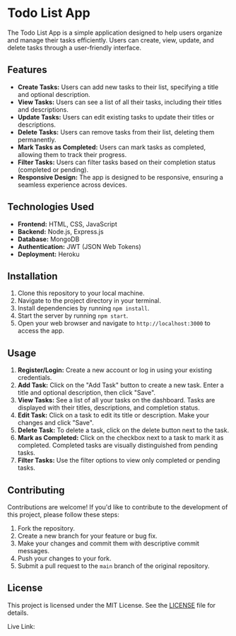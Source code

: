 <h1>Todo List App</h1>

  <p>The Todo List App is a simple application designed to help users organize and manage their tasks efficiently. Users can create, view, update, and delete tasks through a user-friendly interface.</p>

  <h2>Features</h2>
  <ul>
    <li><strong>Create Tasks:</strong> Users can add new tasks to their list, specifying a title and optional description.</li>
    <li><strong>View Tasks:</strong> Users can see a list of all their tasks, including their titles and descriptions.</li>
    <li><strong>Update Tasks:</strong> Users can edit existing tasks to update their titles or descriptions.</li>
    <li><strong>Delete Tasks:</strong> Users can remove tasks from their list, deleting them permanently.</li>
    <li><strong>Mark Tasks as Completed:</strong> Users can mark tasks as completed, allowing them to track their progress.</li>
    <li><strong>Filter Tasks:</strong> Users can filter tasks based on their completion status (completed or pending).</li>
    <li><strong>Responsive Design:</strong> The app is designed to be responsive, ensuring a seamless experience across devices.</li>
  </ul>

  <h2>Technologies Used</h2>
  <ul>
    <li><strong>Frontend:</strong> HTML, CSS, JavaScript</li>
    <li><strong>Backend:</strong> Node.js, Express.js</li>
    <li><strong>Database:</strong> MongoDB</li>
    <li><strong>Authentication:</strong> JWT (JSON Web Tokens)</li>
    <li><strong>Deployment:</strong> Heroku</li>
  </ul>

  <h2>Installation</h2>
  <ol>
    <li>Clone this repository to your local machine.</li>
    <li>Navigate to the project directory in your terminal.</li>
    <li>Install dependencies by running <code>npm install</code>.</li>
    <li>Start the server by running <code>npm start</code>.</li>
    <li>Open your web browser and navigate to <code>http://localhost:3000</code> to access the app.</li>
  </ol>

  <h2>Usage</h2>
  <ol>
    <li><strong>Register/Login:</strong> Create a new account or log in using your existing credentials.</li>
    <li><strong>Add Task:</strong> Click on the "Add Task" button to create a new task. Enter a title and optional description, then click "Save".</li>
    <li><strong>View Tasks:</strong> See a list of all your tasks on the dashboard. Tasks are displayed with their titles, descriptions, and completion status.</li>
    <li><strong>Edit Task:</strong> Click on a task to edit its title or description. Make your changes and click "Save".</li>
    <li><strong>Delete Task:</strong> To delete a task, click on the delete button next to the task.</li>
    <li><strong>Mark as Completed:</strong> Click on the checkbox next to a task to mark it as completed. Completed tasks are visually distinguished from pending tasks.</li>
    <li><strong>Filter Tasks:</strong> Use the filter options to view only completed or pending tasks.</li>
  </ol>

  <h2>Contributing</h2>
  <p>Contributions are welcome! If you'd like to contribute to the development of this project, please follow these steps:</p>
  <ol>
    <li>Fork the repository.</li>
    <li>Create a new branch for your feature or bug fix.</li>
    <li>Make your changes and commit them with descriptive commit messages.</li>
    <li>Push your changes to your fork.</li>
    <li>Submit a pull request to the <code>main</code> branch of the original repository.</li>
  </ol>

  <h2>License</h2>
  <p>This project is licensed under the MIT License. See the <a href="#">LICENSE</a> file for details.</p>

<a herf='https://todo-list-gamma-53.vercel.app/'>Live Link:</a>
